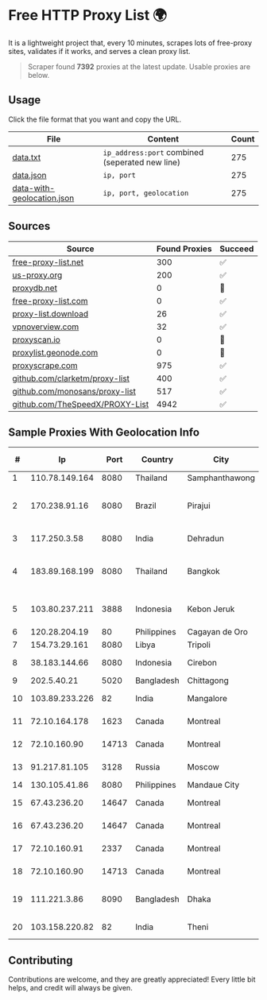 
# Free HTTP Proxy List 🌍

It is a lightweight project that, every 10 minutes, scrapes lots of free-proxy sites, validates if it works, and serves a clean proxy list.


> Scraper found **7392** proxies at the latest update. Usable proxies are below.

## Usage

Click the file format that you want and copy the URL.


|File|Content|Count|
|----|-------|-----|
|[data.txt](https://raw.githubusercontent.com/themiralay/Proxy-List-World/master/data.txt)|`ip_address:port` combined (seperated new line)|275|
|[data.json](https://raw.githubusercontent.com/themiralay/Proxy-List-World/master/data.json)|`ip, port`|275|
|[data-with-geolocation.json](https://raw.githubusercontent.com/themiralay/Proxy-List-World/master/data-with-geolocation.json)|`ip, port, geolocation`|275|

## Sources

|Source|Found Proxies|Succeed|
|------|-------------|-------|
|[free-proxy-list.net](https://free-proxy-list.net)|300|✅|
|[us-proxy.org](https://www.us-proxy.org)|200|✅|
|[proxydb.net](http://proxydb.net)|0|🚫|
|[free-proxy-list.com](https://free-proxy-list.com/?page=&port=&type%5B%5D=http&type%5B%5D=https&up_time=0&search=Search)|0|✅|
|[proxy-list.download](https://www.proxy-list.download/HTTP)|26|✅|
|[vpnoverview.com](https://vpnoverview.com/privacy/anonymous-browsing/free-proxy-servers)|32|✅|
|[proxyscan.io](https://www.proxyscan.io)|0|🚫|
|[proxylist.geonode.com](https://proxylist.geonode.com/api/proxy-list?limit=300&page=1&sort_by=lastChecked&sort_type=desc&protocols=http,https)|0|🚫|
|[proxyscrape.com](https://api.proxyscrape.com/v2/?request=displayproxies&protocol=http&timeout=10000&country=all&ssl=all&anonymity=all)|975|✅|
|[github.com/clarketm/proxy-list](https://raw.githubusercontent.com/clarketm/proxy-list/master/proxy-list-raw.txt)|400|✅|
|[github.com/monosans/proxy-list](https://raw.githubusercontent.com/monosans/proxy-list/main/proxies/http.txt)|517|✅|
|[github.com/TheSpeedX/PROXY-List](https://raw.githubusercontent.com/TheSpeedX/PROXY-List/master/http.txt)|4942|✅|


## Sample Proxies With Geolocation Info

|#|Ip|Port|Country|City|Internet Service Provider|
|-|--|----|-------|----|-------------------------|
|1|110.78.149.164|8080|Thailand|Samphanthawong|CAT-BB|
|2|170.238.91.16|8080|Brazil|Pirajui|AONET SERVIÇOS DE COMUNICACÃO LTDA|
|3|117.250.3.58|8080|India|Dehradun|Bharat Sanchar Nigam Ltd|
|4|183.89.168.199|8080|Thailand|Bangkok|Triple T Broadband Public Company Limited|
|5|103.80.237.211|3888|Indonesia|Kebon Jeruk|PT MITRA VISIONER PRATAMA|
|6|120.28.204.19|80|Philippines|Cagayan de Oro|Globe Telecom|
|7|154.73.29.161|8080|Libya|Tripoli|Rawafed|
|8|38.183.144.66|8080|Indonesia|Cirebon|PT Ikhlas Cipta Teknologi|
|9|202.5.40.21|5020|Bangladesh|Chittagong|BBTS-NEW|
|10|103.89.233.226|82|India|Mangalore|Deenet Services Pvt Ltd|
|11|72.10.164.178|1623|Canada|Montreal|GloboTech Communications|
|12|72.10.160.90|14713|Canada|Montreal|GloboTech Communications|
|13|91.217.81.105|3128|Russia|Moscow|First Server Limited|
|14|130.105.41.86|8080|Philippines|Mandaue City|SKYBroadband|
|15|67.43.236.20|14647|Canada|Montreal|GloboTech Communications|
|16|67.43.236.20|14647|Canada|Montreal|GloboTech Communications|
|17|72.10.160.91|2337|Canada|Montreal|GloboTech Communications|
|18|72.10.160.90|14713|Canada|Montreal|GloboTech Communications|
|19|111.221.3.86|8090|Bangladesh|Dhaka|OptiMax Communication Ltd|
|20|103.158.220.82|82|India|Theni|Nt Cybronet Pvt Ltd|



## Contributing

Contributions are welcome, and they are greatly appreciated! Every
little bit helps, and credit will always be given.

